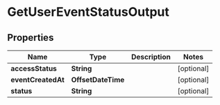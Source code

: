 

# GetUserEventStatusOutput


## Properties

| Name | Type | Description | Notes |
|------------ | ------------- | ------------- | -------------|
|**accessStatus** | **String** |  |  [optional] |
|**eventCreatedAt** | **OffsetDateTime** |  |  [optional] |
|**status** | **String** |  |  [optional] |



